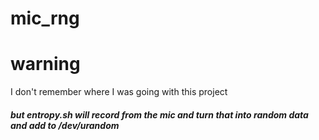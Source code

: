 # mic_rng

# warning
I don't remember where I was going with this project

##### but entropy.sh will record from the mic and turn that into random data and add to /dev/urandom
